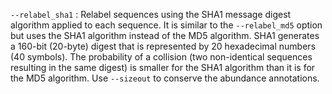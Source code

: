 `--relabel_sha1`
: Relabel sequences using the SHA1 message digest algorithm applied to
  each sequence. It is similar to the `--relabel_md5` option but uses
  the SHA1 algorithm instead of the MD5 algorithm. SHA1 generates a
  160-bit (20-byte) digest that is represented by 20 hexadecimal
  numbers (40 symbols). The probability of a collision (two
  non-identical sequences resulting in the same digest) is smaller for
  the SHA1 algorithm than it is for the MD5 algorithm. Use `--sizeout`
  to conserve the abundance annotations.
